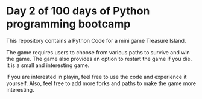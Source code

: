 # Day 2 of 100 days of Python programming bootcamp

This repository contains a Python Code for a mini game Treasure Island.

The game requires users to choose from various paths to survive and win the game. The game also provides an option to restart the game if you die. It is a small and interesting game.

If you are interested in playin, feel free to use the code and experience it yourself. Also, feel free to add more forks and paths to make the game more interesting.